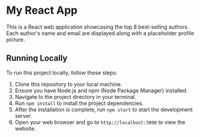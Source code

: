 # My React App

This is a React web application showcasing the top 8 best-selling authors. Each author's name and email are displayed along with a placeholder profile picture.

## Running Locally

To run this project locally, follow these steps:

1. Clone this repository to your local machine.
2. Ensure you have Node.js and npm (Node Package Manager) installed.
3. Navigate to the project directory in your terminal.
4. Run `npm install` to install the project dependencies.
5. After the installation is complete, run `npm start` to start the development server.
6. Open your web browser and go to `http://localhost:3000` to view the website.



